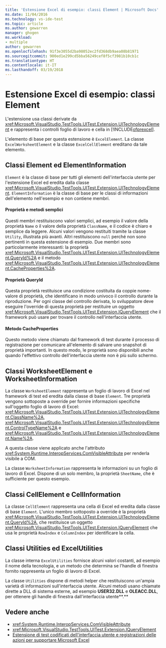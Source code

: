 ```yaml
---
title: 'Estensione Excel di esempio: classi Element | Microsoft Docs'
ms.date: 11/04/2016
ms.technology: vs-ide-test
ms.topic: article
ms.author: gewarren
manager: ghogen
ms.workload:
- multiple
author: gewarren
ms.openlocfilehash: 91f3e3055d2ba98052ec2fd368db9aea08b81971
ms.sourcegitcommit: 900ed1e299cd5bba56249cef8f5cf3981b10cb1c
ms.translationtype: HT
ms.contentlocale: it-IT
ms.lasthandoff: 03/19/2018
---
```

# <a name="sample-excel-extension-element-classes"></a>Estensione Excel di esempio: classi Element
L'estensione usa classi derivate da <xref:Microsoft.VisualStudio.TestTools.UITest.Extension.UITechnologyElement> e rappresenta i controlli foglio di lavoro e cella in [!INCLUDE[ofprexcel](../test/includes/ofprexcel_md.md)].

 L'elemento di base per questa estensione è `ExcelElement`. La classe `ExcelWorksheetElement` e la classe `ExcelCellElement` ereditano da tale elemento.

## <a name="element-and-elementinformation-classes"></a>Classi Element ed ElementInformation
 `Element` è la classe di base per tutti gli elementi dell'interfaccia utente per l'estensione Excel ed eredita dalla classe <xref:Microsoft.VisualStudio.TestTools.UITest.Extension.UITechnologyElement>. `ElementInformation` è la classe di base per le classi di informazioni dell'elemento nell'esempio e non contiene membri.

#### <a name="simple-properties-and-methods"></a>Proprietà e metodi semplici
 Questi membri restituiscono valori semplici, ad esempio il valore della proprietà `Name` o il valore della proprietà `ClassName`, e il codice è chiaro e semplice da leggere. Alcuni valori vengono restituiti tramite la classe `Utility`, illustrata più avanti. Altri restituiscono `null` perché non sono pertinenti in questa estensione di esempio. Due membri sono particolarmente interessanti: la proprietà <xref:Microsoft.VisualStudio.TestTools.UITest.Extension.UITechnologyElement.QueryId%2A> e il metodo <xref:Microsoft.VisualStudio.TestTools.UITest.Extension.UITechnologyElement.CacheProperties%2A>.

#### <a name="queryid-property"></a>Proprietà QueryId
 Questa proprietà restituisce una condizione costituita da coppie nome-valore di proprietà, che identificano in modo univoco il controllo durante la riproduzione. Per ogni classe del controllo derivata, lo sviluppatore deve eseguire l'override di questa proprietà per restituire un oggetto <xref:Microsoft.VisualStudio.TestTools.UITest.Extension.IQueryElement> che il framework può usare per trovare il controllo nell'interfaccia utente.

#### <a name="cacheproperties-method"></a>Metodo CacheProperties
 Questo metodo viene chiamato dal framework di test durante il processo di registrazione per comunicare all'elemento di salvare uno snapshot di proprietà importanti. In questo modo, le proprietà sono disponibili anche quando l'effettivo controllo dell'interfaccia utente non è più sullo schermo.

## <a name="worksheetelement-and-worksheetinformation-classes"></a>Classi WorksheetElement e WorksheetInformation
 La classe `WorksheetElement` rappresenta un foglio di lavoro di Excel nel framework di test ed eredita dalla classe di base `Element`. Tre proprietà vengono sottoposte a override per fornire informazioni specifiche sull'oggetto foglio di lavoro di Excel: <xref:Microsoft.VisualStudio.TestTools.UITest.Extension.UITechnologyElement.ClassName%2A>, <xref:Microsoft.VisualStudio.TestTools.UITest.Extension.UITechnologyElement.ControlTypeName%2A> e <xref:Microsoft.VisualStudio.TestTools.UITest.Extension.UITechnologyElement.Name%2A>.

 A questa classe viene applicato anche l'attributo <xref:System.Runtime.InteropServices.ComVisibleAttribute> per renderla visibile a COM.

 La classe `WorksheetInformation` rappresenta le informazioni su un foglio di lavoro di Excel. Dispone di un solo membro, la proprietà `SheetName`, che è sufficiente per questo esempio.

## <a name="cellelement-and-cellinformation-classes"></a>Classi CellElement e CellInformation
 La classe `CellElement` rappresenta una cella di Excel ed eredita dalla classe di base `Element`. L'unico membro sottoposto a override è la proprietà <xref:Microsoft.VisualStudio.TestTools.UITest.Extension.UITechnologyElement.QueryId%2A>, che restituisce un oggetto <xref:Microsoft.VisualStudio.TestTools.UITest.Extension.IQueryElement> che usa le proprietà `RowIndex` e `ColumnIndex` per identificare la cella.

## <a name="utilities-and-excelutilities-classes"></a>Classi Utilities ed ExcelUtilities
 La classe interna `ExcelUtilities` fornisce alcuni valori costanti, ad esempio il nome della tecnologia, e un metodo che determina se l'handle di finestra fornito rappresenta un foglio di lavoro di Excel.

 La classe `Utilities` dispone di metodi helper che restituiscono un'ampia varietà di informazioni sull'interfaccia utente. Alcuni metodi usano chiamate dirette a DLL di sistema esterne, ad esempio **USER32.DLL** e **OLEACC.DLL**, per ottenere gli handle di finestra dall'interfaccia utente**.**

## <a name="see-also"></a>Vedere anche

- <xref:System.Runtime.InteropServices.ComVisibleAttribute>
- <xref:Microsoft.VisualStudio.TestTools.UITest.Extension.IQueryElement>
- [Estensione di test codificati dell'interfaccia utente e registrazioni delle azioni per supportare Microsoft Excel](../test/extending-coded-ui-tests-and-action-recordings-to-support-microsoft-excel.md)
